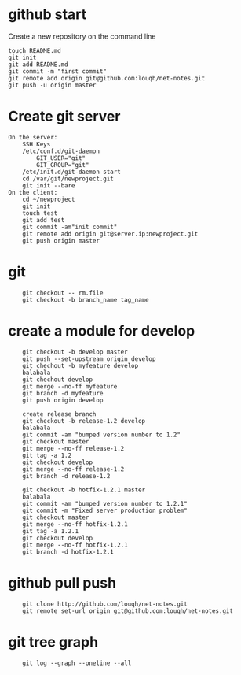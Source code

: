 # github start 
Create a new repository on the command line

    touch README.md
    git init
    git add README.md
    git commit -m "first commit"
    git remote add origin git@github.com:louqh/net-notes.git
    git push -u origin master


# Create git server
    On the server:
        SSH Keys 
        /etc/conf.d/git-daemon 
            GIT_USER="git"
            GIT_GROUP="git"
        /etc/init.d/git-daemon start
        cd /var/git/newproject.git
        git init --bare
    On the client:
        cd ~/newproject
        git init
        touch test
        git add test
        git commit -am"init commit"
        git remote add origin git@server.ip:newproject.git
        git push origin master

# git
        git checkout -- rm.file
        git checkout -b branch_name tag_name

# create a module for develop
        git checkout -b develop master
        git push --set-upstream origin develop
        git chechout -b myfeature develop
        balabala
        git chechout develop
        git merge --no-ff myfeature
        git branch -d myfeature
        git push origin develop

        create release branch
        git checkout -b release-1.2 develop
        balabala
        git commit -am "bumped version number to 1.2"
        git checkout master
        git merge --no-ff release-1.2
        git tag -a 1.2
        git checkout develop
        git merge --no-ff release-1.2
        git branch -d release-1.2

        git checkout -b hotfix-1.2.1 master
        balabala
        git commit -am "bumped version number to 1.2.1"
        git commit -m "Fixed server production problem"
        git checkout master
        git merge --no-ff hotfix-1.2.1
        git tag -a 1.2.1
        git checkout develop
        git merge --no-ff hotfix-1.2.1
        git branch -d hotfix-1.2.1

# github pull push 
        git clone http://github.com/louqh/net-notes.git
        git remote set-url origin git@github.com:louqh/net-notes.git
# git tree graph
        git log --graph --oneline --all
